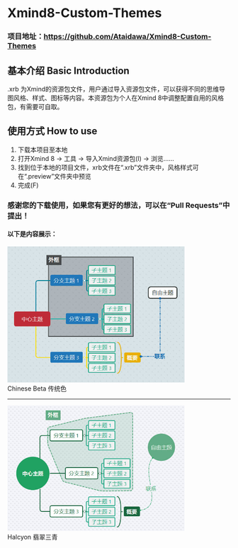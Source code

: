 # Xmind8-Custom-Themes
### 项目地址：https://github.com/Ataidawa/Xmind8-Custom-Themes

## 基本介绍 Basic Introduction
.xrb 为Xmind的资源包文件，用户通过导入资源包文件，可以获得不同的思维导图风格、样式、图标等内容。本资源包为个人在Xmind 8中调整配置自用的风格包，有需要可自取。

## 使用方式 How to use
1. 下载本项目至本地
2. 打开Xmind 8 -> 工具 -> 导入Xmind资源包(I) -> 浏览……
3. 找到位于本地的项目文件，xrb文件在“.xrb”文件夹中，风格样式可在“.preview”文件夹中预览
4. 完成(F)

### 感谢您的下载使用，如果您有更好的想法，可以在“Pull Requests”中提出！

#### 以下是内容展示：
<div>
  <img src="https://github.com/Ataidawa/Xmind8-Custom-Themes/blob/main/.preview/Chinese-standard.jpg" width="400px">
  <br>
  <t>Chinese Beta 传统色</t>
</div>

---

<div>
  <img src="https://github.com/Ataidawa/Xmind8-Custom-Themes/blob/main/.preview/Halcyon.jpg" width="400px">
  <br>
  <t>Halcyon  翡翠三青</t>
</div>